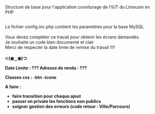 Structure de base pour l'application covoiturage de l'IUT du Limousin en PHP <br />
<br />

Le fichier config.inc.php contient les paramètres pour la base MySQL <br /> </br>
Vous devez compléter ce travail pour obtenir les écrans demandés.  <br />
Je souhaite un code bien documenté et clair<br />
Merci de respecter la date limte de remise du travail !!!! <br /> <br />
<b> ⊂(◉‿◉)つ <b> <br />

Date Limite : ???
Adresse de rendu : ???

Classes css :
-btn
-icone

A faire :
- faire transition pour chaque ajout
- passer en private les fonctions non publics
- soigner gestion des erreurs (code retour : Ville/Parcours)
